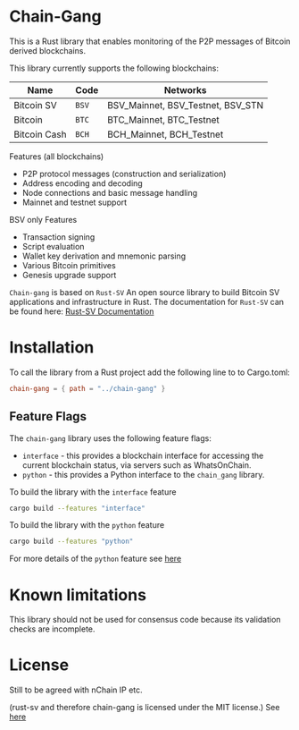 # Chain-Gang

This is a Rust library that enables monitoring of the P2P messages of Bitcoin derived blockchains.

This library currently supports the following blockchains:

| Name | Code | Networks |
| --- | --- | --- |
| Bitcoin SV | `BSV` | BSV_Mainnet, BSV_Testnet, BSV_STN |
| Bitcoin  | `BTC` | BTC_Mainnet, BTC_Testnet |
| Bitcoin Cash | `BCH` | BCH_Mainnet, BCH_Testnet |



Features (all blockchains)
* P2P protocol messages (construction and serialization)
* Address encoding and decoding
* Node connections and basic message handling
* Mainnet and testnet support

BSV only Features
* Transaction signing 
* Script evaluation 
* Wallet key derivation and mnemonic parsing
* Various Bitcoin primitives
* Genesis upgrade support

`Chain-gang` is based on `Rust-SV` An open source library to build Bitcoin SV applications and infrastructure in Rust. The documentation for `Rust-SV` can be found here: 
[Rust-SV Documentation](https://docs.rs/sv/)


# Installation

To call the library from a Rust project add the following line to to Cargo.toml:
```toml
chain-gang = { path = "../chain-gang" }
``` 

## Feature Flags

The `chain-gang` library uses the following feature flags:

* `interface` - this provides a blockchain interface for accessing the current blockchain status, via servers such as WhatsOnChain.
* `python` - this provides a Python interface to the `chain_gang` library.

To build the library with the `interface` feature
```bash
cargo build --features "interface"
```

To build the library with the `python` feature
```bash
cargo build --features "python"
```
For more details of the `python` feature see [here](python/README.md)

# Known limitations

This library should not be used for consensus code because its validation checks are incomplete.

# License

Still to be agreed with nChain IP etc.

(rust-sv and therefore chain-gang is licensed under the MIT license.)
See [here](LICENSE)

